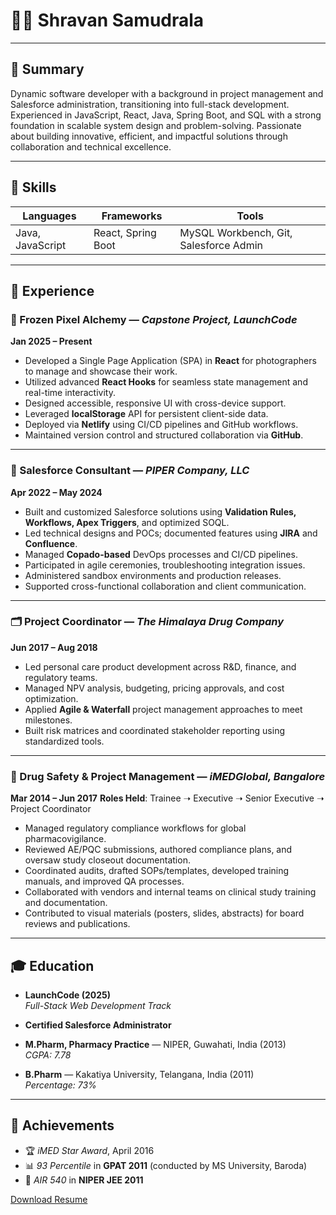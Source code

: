 # 🧑‍💻 Shravan Samudrala

---

## 🌟 Summary
Dynamic software developer with a background in project management and Salesforce administration, transitioning into full-stack development. Experienced in JavaScript, React, Java, Spring Boot, and SQL with a strong foundation in scalable system design and problem-solving. Passionate about building innovative, efficient, and impactful solutions through collaboration and technical excellence.

---

## 🧰 Skills

| Languages        | Frameworks         | Tools                  |
|------------------|--------------------|------------------------|
| Java, JavaScript | React, Spring Boot | MySQL Workbench, Git, Salesforce Admin |

---

## 💼 Experience

### 🚀 Frozen Pixel Alchemy — *Capstone Project, LaunchCode*  
**Jan 2025 – Present**
- Developed a Single Page Application (SPA) in **React** for photographers to manage and showcase their work.
- Utilized advanced **React Hooks** for seamless state management and real-time interactivity.
- Designed accessible, responsive UI with cross-device support.
- Leveraged **localStorage** API for persistent client-side data.
- Deployed via **Netlify** using CI/CD pipelines and GitHub workflows.
- Maintained version control and structured collaboration via **GitHub**.

---

### 🧩 Salesforce Consultant — *PIPER Company, LLC*  
**Apr 2022 – May 2024**
- Built and customized Salesforce solutions using **Validation Rules, Workflows, Apex Triggers**, and optimized SOQL.
- Led technical designs and POCs; documented features using **JIRA** and **Confluence**.
- Managed **Copado-based** DevOps processes and CI/CD pipelines.
- Participated in agile ceremonies, troubleshooting integration issues.
- Administered sandbox environments and production releases.
- Supported cross-functional collaboration and client communication.

---

### 🗂️ Project Coordinator — *The Himalaya Drug Company*  
**Jun 2017 – Aug 2018**
- Led personal care product development across R&D, finance, and regulatory teams.
- Managed NPV analysis, budgeting, pricing approvals, and cost optimization.
- Applied **Agile & Waterfall** project management approaches to meet milestones.
- Built risk matrices and coordinated stakeholder reporting using standardized tools.

---

### 🧪 Drug Safety & Project Management — *iMEDGlobal, Bangalore*  
**Mar 2014 – Jun 2017**
**Roles Held**: Trainee ➝ Executive ➝ Senior Executive ➝ Project Coordinator

- Managed regulatory compliance workflows for global pharmacovigilance.
- Reviewed AE/PQC submissions, authored compliance plans, and oversaw study closeout documentation.
- Coordinated audits, drafted SOPs/templates, developed training manuals, and improved QA processes.
- Collaborated with vendors and internal teams on clinical study training and documentation.
- Contributed to visual materials (posters, slides, abstracts) for board reviews and publications.

---

## 🎓 Education

- **LaunchCode (2025)**  
  *Full-Stack Web Development Track*

- **Certified Salesforce Administrator**

- **M.Pharm, Pharmacy Practice** — NIPER, Guwahati, India (2013)  
  *CGPA: 7.78*

- **B.Pharm** — Kakatiya University, Telangana, India (2011)  
  *Percentage: 73%*

---

## 🏅 Achievements

- 🏆 *iMED Star Award*, April 2016  
- 📊 *93 Percentile* in **GPAT 2011** (conducted by MS University, Baroda)  
- 🥇 *AIR 540* in **NIPER JEE 2011**

<a href="/Shravan_Samudrala_Resume.pdf" download>Download Resume</a>